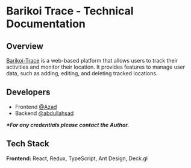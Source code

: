 # Barikoi Trace - Technical Documentation

## Overview

[Barikoi-Trace](http://trace.v2.barikoimaps.dev) is a web-based platform that allows users to track their activities and monitor their location. It provides features to manage user data, such as adding, editing, and deleting tracked locations.

## Developers

- Frontend [@Azad](https://www.github.com/iazadur)
- Backend [@abdullahsad](https://www.github.com/abdullahsad)

**_\*For any credentials please contact the Author._**

## Tech Stack

**Frontend:** React, Redux, TypeScript, Ant Design, Deck.gl

